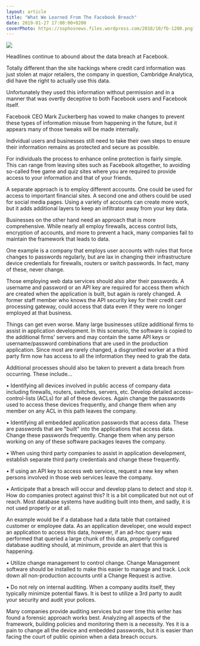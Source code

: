 ```yaml
---
layout: article
title: "What We Learned From The Facebook Breach"
date: 2019-01-27 17:00:00+0200
coverPhoto: https://sophosnews.files.wordpress.com/2018/10/fb-1200.png?w=780&h=408&crop=1
---
```


![](https://cdn.vox-cdn.com/thumbor/CdHv7c_X0_wQ1Yt4MI-rgZX27V4=/0x0:2040x1360/1200x800/filters:focal(857x517:1183x843)/cdn.vox-cdn.com/uploads/chorus_image/image/62607946/jbareham_180405_1777_facebook_0003.0.jpg)

Headlines continue to abound about the data breach at Facebook.

Totally different than the site hackings where credit card information was just stolen at major retailers, the company in question, Cambridge Analytica, did have the right to actually use this data.

Unfortunately they used this information without permission and in a manner that was overtly deceptive to both Facebook users and Facebook itself.

Facebook CEO Mark Zuckerberg has vowed to make changes to prevent these types of information misuse from happening in the future, but it appears many of those tweaks will be made internally.

Individual users and businesses still need to take their own steps to ensure their information remains as protected and secure as possible.

For individuals the process to enhance online protection is fairly simple. This can range from leaving sites such as Facebook altogether, to avoiding so-called free game and quiz sites where you are required to provide access to your information and that of your friends.

A separate approach is to employ different accounts. One could be used for access to important financial sites. A second one and others could be used for social media pages. Using a variety of accounts can create more work, but it adds additional layers to keep an infiltrator away from your key data.

Businesses on the other hand need an approach that is more comprehensive. While nearly all employ firewalls, access control lists, encryption of accounts, and more to prevent a hack, many companies fail to maintain the framework that leads to data.

One example is a company that employs user accounts with rules that force changes to passwords regularly, but are lax in changing their infrastructure device credentials for firewalls, routers or switch passwords. In fact, many of these, never change.

Those employing web data services should also alter their passwords. A username and password or an API key are required for access them which are created when the application is built, but again is rarely changed. A former staff member who knows the API security key for their credit card processing gateway, could access that data even if they were no longer employed at that business.

Things can get even worse. Many large businesses utilize additional firms to assist in application development. In this scenario, the software is copied to the additional firms' servers and may contain the same API keys or username/password combinations that are used in the production application. Since most are rarely changed, a disgruntled worker at a third party firm now has access to all the information they need to grab the data.

Additional processes should also be taken to prevent a data breach from occurring. These include...

• Identifying all devices involved in public access of company data including firewalls, routers, switches, servers, etc. Develop detailed access-control-lists (ACLs) for all of these devices. Again change the passwords used to access these devices frequently, and change them when any member on any ACL in this path leaves the company.

• Identifying all embedded application passwords that access data. These are passwords that are "built" into the applications that access data. Change these passwords frequently. Change them when any person working on any of these software packages leaves the company.

• When using third party companies to assist in application development, establish separate third party credentials and change these frequently.

• If using an API key to access web services, request a new key when persons involved in those web services leave the company.

• Anticipate that a breach will occur and develop plans to detect and stop it. How do companies protect against this? It is a bit complicated but not out of reach. Most database systems have auditing built into them, and sadly, it is not used properly or at all.

An example would be if a database had a data table that contained customer or employee data. As an application developer, one would expect an application to access this data, however, if an ad-hoc query was performed that queried a large chunk of this data, properly configured database auditing should, at minimum, provide an alert that this is happening.

• Utilize change management to control change. Change Management software should be installed to make this easier to manage and track. Lock down all non-production accounts until a Change Request is active.

• Do not rely on internal auditing. When a company audits itself, they typically minimize potential flaws. It is best to utilize a 3rd party to audit your security and audit your polices.

Many companies provide auditing services but over time this writer has found a forensic approach works best. Analyzing all aspects of the framework, building policies and monitoring them is a necessity. Yes it is a pain to change all the device and embedded passwords, but it is easier than facing the court of public opinion when a data breach occurs.

